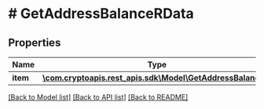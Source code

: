 # # GetAddressBalanceRData

## Properties

Name | Type | Description | Notes
------------ | ------------- | ------------- | -------------
**item** | [**\com.cryptoapis.rest_apis.sdk\Model\GetAddressBalanceRI**](GetAddressBalanceRI.md) |  |

[[Back to Model list]](../../README.md#models) [[Back to API list]](../../README.md#endpoints) [[Back to README]](../../README.md)
